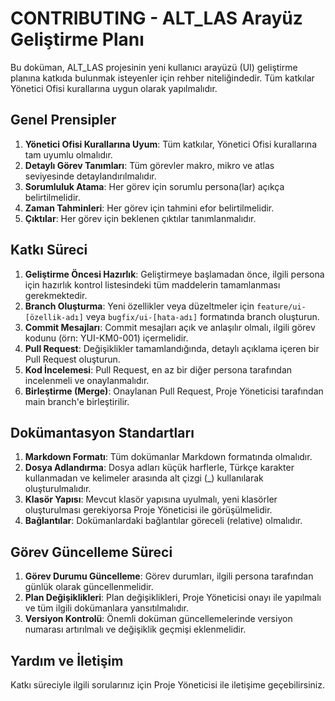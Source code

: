 # CONTRIBUTING - ALT_LAS Arayüz Geliştirme Planı

Bu doküman, ALT_LAS projesinin yeni kullanıcı arayüzü (UI) geliştirme planına katkıda bulunmak isteyenler için rehber niteliğindedir. Tüm katkılar Yönetici Ofisi kurallarına uygun olarak yapılmalıdır.

## Genel Prensipler

1. **Yönetici Ofisi Kurallarına Uyum**: Tüm katkılar, Yönetici Ofisi kurallarına tam uyumlu olmalıdır.
2. **Detaylı Görev Tanımları**: Tüm görevler makro, mikro ve atlas seviyesinde detaylandırılmalıdır.
3. **Sorumluluk Atama**: Her görev için sorumlu persona(lar) açıkça belirtilmelidir.
4. **Zaman Tahminleri**: Her görev için tahmini efor belirtilmelidir.
5. **Çıktılar**: Her görev için beklenen çıktılar tanımlanmalıdır.

## Katkı Süreci

1. **Geliştirme Öncesi Hazırlık**: Geliştirmeye başlamadan önce, ilgili persona için hazırlık kontrol listesindeki tüm maddelerin tamamlanması gerekmektedir.
2. **Branch Oluşturma**: Yeni özellikler veya düzeltmeler için `feature/ui-[özellik-adı]` veya `bugfix/ui-[hata-adı]` formatında branch oluşturun.
3. **Commit Mesajları**: Commit mesajları açık ve anlaşılır olmalı, ilgili görev kodunu (örn: YUI-KM0-001) içermelidir.
4. **Pull Request**: Değişiklikler tamamlandığında, detaylı açıklama içeren bir Pull Request oluşturun.
5. **Kod İncelemesi**: Pull Request, en az bir diğer persona tarafından incelenmeli ve onaylanmalıdır.
6. **Birleştirme (Merge)**: Onaylanan Pull Request, Proje Yöneticisi tarafından main branch'e birleştirilir.

## Dokümantasyon Standartları

1. **Markdown Formatı**: Tüm dokümanlar Markdown formatında olmalıdır.
2. **Dosya Adlandırma**: Dosya adları küçük harflerle, Türkçe karakter kullanmadan ve kelimeler arasında alt çizgi (_) kullanılarak oluşturulmalıdır.
3. **Klasör Yapısı**: Mevcut klasör yapısına uyulmalı, yeni klasörler oluşturulması gerekiyorsa Proje Yöneticisi ile görüşülmelidir.
4. **Bağlantılar**: Dokümanlardaki bağlantılar göreceli (relative) olmalıdır.

## Görev Güncelleme Süreci

1. **Görev Durumu Güncelleme**: Görev durumları, ilgili persona tarafından günlük olarak güncellenmelidir.
2. **Plan Değişiklikleri**: Plan değişiklikleri, Proje Yöneticisi onayı ile yapılmalı ve tüm ilgili dokümanlara yansıtılmalıdır.
3. **Versiyon Kontrolü**: Önemli doküman güncellemelerinde versiyon numarası artırılmalı ve değişiklik geçmişi eklenmelidir.

## Yardım ve İletişim

Katkı süreciyle ilgili sorularınız için Proje Yöneticisi ile iletişime geçebilirsiniz.
